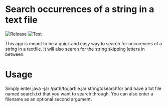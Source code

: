 # Search occurrences of a string in a text file 
![Release](https://github.com/lavalleeale/occurrenceSearch/workflows/Release/badge.svg) ![Test](https://github.com/lavalleeale/occurrenceSearch/workflows/Test/badge.svg)

This app is meant to be a quick and easy way to search for occurences of a string in a textfile. It will also search for the string skipping letters in between.
# Usage

Simply enter java -jar /path/to/jarfile.jar stringtosearchfor and have a txt file named search.txt that you want to search through. You can also enter a filename as an optional second argument.